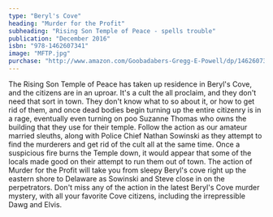 ```yaml
---
type: "Beryl's Cove"
heading: "Murder for the Profit"
subheading: "Rising Son Temple of Peace - spells trouble"
publication: "December 2016"
isbn: "978-1462607341"
image: "MFTP.jpg"
purchase: "http://www.amazon.com/Goobadabers-Gregg-E-Powell/dp/1462607349"
---
```

The Rising Son Temple of Peace has taken up residence in Beryl's Cove, and the citizens are in an uproar. It's a cult the all proclaim, and they don't need that sort in town.
They don't know what to so about it, or how to get rid of them, and once dead bodies begin turning up the entire citizenry is in a rage, eventually even turning on poo Suzanne Thomas who owns the building that they use for their temple.
Follow the action as our amateur married sleuths, along with Police Chief Nathan Sowinski as they attempt to find the murderers and get rid of the cult all at the same time. Once a suspicious fire burns the Temple down, it would appear that some of the locals made good on their attempt to run them out of town. 
The action of Murder for the Profit will take you from sleepy Beryl's cove right up the eastern shore to Delaware as Sowinski and Steve close in on the perpetrators.
Don't miss any of the action in the latest Beryl's Cove murder mystery, with all your favorite Cove citizens, including the irrepressible Dawg and Elvis.
